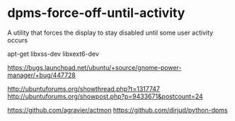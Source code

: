 dpms-force-off-until-activity
=============================

A utility that forces the display to stay disabled until some user activity occurs

apt-get libxss-dev libxext6-dev

https://bugs.launchpad.net/ubuntu/+source/gnome-power-manager/+bug/447728

http://ubuntuforums.org/showthread.php?t=1317747
http://ubuntuforums.org/showpost.php?p=9433671&postcount=24

https://github.com/agravier/actmon
https://github.com/dirjud/python-dpms
